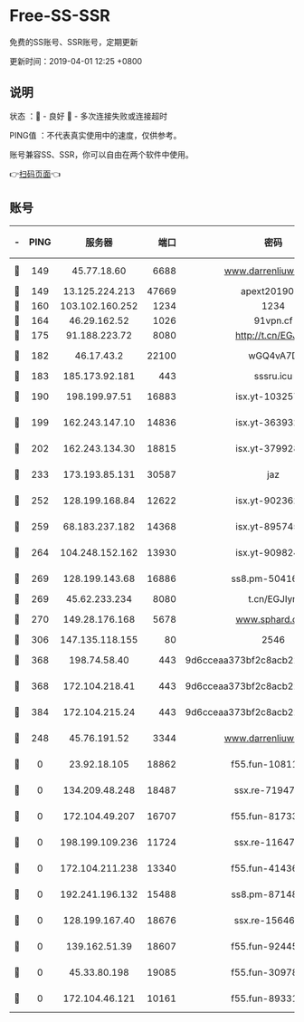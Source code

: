 # Free-SS-SSR

免费的SS账号、SSR账号，定期更新

更新时间：2019-04-01 12:25 +0800

## 说明

状态     ：🙂 - 良好 🙁 - 多次连接失败或连接超时

PING值   ：不代表真实使用中的速度，仅供参考。

账号兼容SS、SSR，你可以自由在两个软件中使用。

👉[扫码页面](https://liesauer.github.io/Free-SS-SSR/)👈

## 账号

|-|PING|服务器|端口|密码|加密方式|区域|
|:----:|:----:|:-----:|-----:|:----:|:----:|:----:|
|🙂|149|45.77.18.60|6688|www.darrenliuwei.com|aes-256-cfb|JP|
|🙂|149|13.125.224.213|47669|apext2019001|chacha20|KR|
|🙂|160|103.102.160.252|1234|1234|rc4-md5|JP|
|🙂|164|46.29.162.52|1026|91vpn.cf|rc4-md5|RU|
|🙂|175|91.188.223.72|8080|http://t.cn/EGJIyrl|rc4-md5|RU|
|🙂|182|46.17.43.2|22100|wGQ4vA7D|aes-256-gcm|RU|
|🙂|183|185.173.92.181|443|sssru.icu|rc4-md5|RU|
|🙂|190|198.199.97.51|16883|isx.yt-10325779|aes-256-cfb|US|
|🙂|199|162.243.147.10|14836|isx.yt-36393200|aes-256-cfb|US|
|🙂|202|162.243.134.30|18815|isx.yt-37992843|aes-256-cfb|US|
|🙂|233|173.193.85.131|30587|jaz|aes-256-cfb|US|
|🙂|252|128.199.168.84|12622|isx.yt-90236231|aes-256-cfb|SG|
|🙂|259|68.183.237.182|14368|isx.yt-89574576|aes-256-cfb|SG|
|🙂|264|104.248.152.162|13930|isx.yt-90982442|aes-256-cfb|SG|
|🙂|269|128.199.143.68|16886|ss8.pm-50416761|aes-256-cfb|SG|
|🙂|269|45.62.233.234|8080|t.cn/EGJIyrl|rc4-md5|CA|
|🙂|270|149.28.176.168|5678|www.sphard.com|aes-256-cfb|SG|
|🙂|306|147.135.118.155|80|2546|chacha20|US|
|🙂|368|198.74.58.40|443|9d6cceaa373bf2c8acb22e60b6a58be6|aes-256-cfb|US|
|🙂|368|172.104.218.41|443|9d6cceaa373bf2c8acb22e60b6a58be6|aes-256-cfb|US|
|🙂|384|172.104.215.24|443|9d6cceaa373bf2c8acb22e60b6a58be6|aes-256-cfb|US|
|🙂|248|45.76.191.52|3344|www.darrenliuwei.com|aes-256-cfb|AU|
|🙁|0|23.92.18.105|18862|f55.fun-10811228|aes-256-cfb|US|
|🙁|0|134.209.48.248|18487|ssx.re-71947095|aes-256-cfb|US|
|🙁|0|172.104.49.207|16707|f55.fun-81733615|aes-256-cfb|SG|
|🙁|0|198.199.109.236|11724|ssx.re-11647180|aes-256-cfb|US|
|🙁|0|172.104.211.238|13340|f55.fun-41436212|aes-256-cfb|US|
|🙁|0|192.241.196.132|15488|ss8.pm-87148177|aes-256-cfb|US|
|🙁|0|128.199.167.40|18676|ssx.re-15646826|aes-256-cfb|SG|
|🙁|0|139.162.51.39|18607|f55.fun-92445990|aes-256-cfb|SG|
|🙁|0|45.33.80.198|19085|f55.fun-30978462|aes-256-cfb|US|
|🙁|0|172.104.46.121|10161|f55.fun-89331338|aes-256-cfb|SG|
